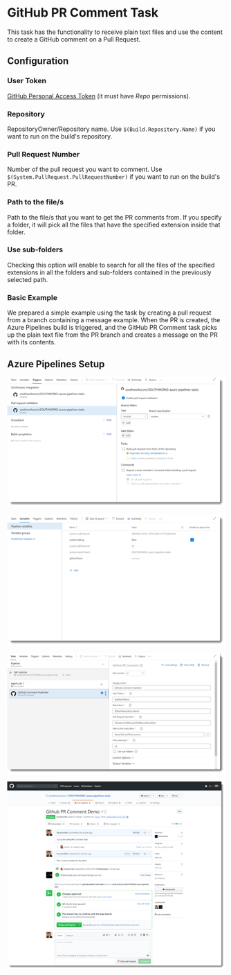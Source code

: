 # GitHub PR Comment Task

This task has the functionality to receive plain text files and use the content to create a GitHub comment on a Pull Request.

## Configuration

### User Token

[GitHub Personal Access Token](https://help.github.com/en/articles/creating-a-personal-access-token-for-the-command-line) (it must have *Repo* permissions).

### Repository

RepositoryOwner/Repository name. Use  `$(Build.Repository.Name)` if you want to run on the build's repository.

### Pull Request Number

Number of the pull request you want to comment. Use `$(System.PullRequest.PullRequestNumber)` if you want to run on the build's PR.

### Path to the file/s

Path to the file/s that you want to get the PR comments from. If you specify a folder, it will pick all the files that have the specified extension inside that folder.

### Use sub-folders

Checking this option will enable to search for all the files of the specified extensions in all the folders and sub-folders contained in the previously selected path.

### Basic Example

We prepared a simple example using the task by creating a pull request from a branch containing a message example. When the PR is created, the Azure Pipelines build is triggered, and the GitHub PR Comment task picks up the plain text file from the PR branch and creates a message on the PR with its contents.

## Azure Pipelines Setup

![PipelineSettings1](./media/guide-01.png)

![PipelineSettings2](./media/guide-02.png)

![PipelineSettings3](./media/guide-03.png)

![PipelineResults](./media/guide-04.png)
